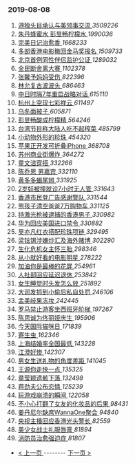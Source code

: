 ### 2019-08-08 
1. [ 港独头目承认与美领事交流 ](https://s.weibo.com/weibo?q=%23%E6%B8%AF%E7%8B%AC%E5%A4%B4%E7%9B%AE%E6%89%BF%E8%AE%A4%E4%B8%8E%E7%BE%8E%E9%A2%86%E4%BA%8B%E4%BA%A4%E6%B5%81%23&Refer=top) *3509226*
1. [ 朱丹蜂蜜水 彭昱畅柠檬水 ](https://s.weibo.com/weibo?q=%E6%9C%B1%E4%B8%B9%E8%9C%82%E8%9C%9C%E6%B0%B4%20%E5%BD%AD%E6%98%B1%E7%95%85%E6%9F%A0%E6%AA%AC%E6%B0%B4&Refer=top) *1990036*
1. [ 完美日记治愈香 ](https://s.weibo.com/weibo?q=%23%E5%AE%8C%E7%BE%8E%E6%97%A5%E8%AE%B0%E6%B2%BB%E6%84%88%E9%A6%99%23&topic_ad=1&Refer=top) *1668233*
1. [ 多部香港电影撤回金马奖报名 ](https://s.weibo.com/weibo?q=%E5%A4%9A%E9%83%A8%E9%A6%99%E6%B8%AF%E7%94%B5%E5%BD%B1%E6%92%A4%E5%9B%9E%E9%87%91%E9%A9%AC%E5%A5%96%E6%8A%A5%E5%90%8D&Refer=top) *1509733*
1. [ 北京首例同性伴侣监护公证 ](https://s.weibo.com/weibo?q=%23%E5%8C%97%E4%BA%AC%E9%A6%96%E4%BE%8B%E5%90%8C%E6%80%A7%E4%BC%B4%E4%BE%A3%E7%9B%91%E6%8A%A4%E5%85%AC%E8%AF%81%23&Refer=top) *1289032*
1. [ 全民断舍离大赛 ](https://s.weibo.com/weibo?q=%23%E5%85%A8%E6%B0%91%E6%96%AD%E8%88%8D%E7%A6%BB%E5%A4%A7%E8%B5%9B%23&topic_ad=1&Refer=top) *1102378*
1. [ 张馨予妈妈受伤 ](https://s.weibo.com/weibo?q=%23%E5%BC%A0%E9%A6%A8%E4%BA%88%E5%A6%88%E5%A6%88%E5%8F%97%E4%BC%A4%23&Refer=top) *822396*
1. [ 林允复古波波头 ](https://s.weibo.com/weibo?q=%23%E6%9E%97%E5%85%81%E5%A4%8D%E5%8F%A4%E6%B3%A2%E6%B3%A2%E5%A4%B4%23&Refer=top) *686463*
1. [ 中日时隔7年重启战略对话 ](https://s.weibo.com/weibo?q=%23%E4%B8%AD%E6%97%A5%E6%97%B6%E9%9A%947%E5%B9%B4%E9%87%8D%E5%90%AF%E6%88%98%E7%95%A5%E5%AF%B9%E8%AF%9D%23&Refer=top) *615110*
1. [ 杭州上空现七彩祥云 ](https://s.weibo.com/weibo?q=%23%E6%9D%AD%E5%B7%9E%E4%B8%8A%E7%A9%BA%E7%8E%B0%E4%B8%83%E5%BD%A9%E7%A5%A5%E4%BA%91%23&Refer=top) *611497*
1. [ 乌冬面被子 ](https://s.weibo.com/weibo?q=%23%E4%B9%8C%E5%86%AC%E9%9D%A2%E8%A2%AB%E5%AD%90%23&Refer=top) *605871*
1. [ 彭昱畅酸成柠檬精 ](https://s.weibo.com/weibo?q=%23%E5%BD%AD%E6%98%B1%E7%95%85%E9%85%B8%E6%88%90%E6%9F%A0%E6%AA%AC%E7%B2%BE%23&Refer=top) *564246*
1. [ 台湾节目称大陆人吃不起榨菜 ](https://s.weibo.com/weibo?q=%E5%8F%B0%E6%B9%BE%E8%8A%82%E7%9B%AE%E7%A7%B0%E5%A4%A7%E9%99%86%E4%BA%BA%E5%90%83%E4%B8%8D%E8%B5%B7%E6%A6%A8%E8%8F%9C&Refer=top) *485799*
1. [ 小动物外形的珍珠 ](https://s.weibo.com/weibo?q=%23%E5%B0%8F%E5%8A%A8%E7%89%A9%E5%A4%96%E5%BD%A2%E7%9A%84%E7%8F%8D%E7%8F%A0%23&Refer=top) *454320*
1. [ 苹果正开发可折叠iPhone ](https://s.weibo.com/weibo?q=%23%E8%8B%B9%E6%9E%9C%E6%AD%A3%E5%BC%80%E5%8F%91%E5%8F%AF%E6%8A%98%E5%8F%A0iPhone%23&Refer=top) *368708*
1. [ 苏州商业街爆炸 ](https://s.weibo.com/weibo?q=%23%E8%8B%8F%E5%B7%9E%E5%95%86%E4%B8%9A%E8%A1%97%E7%88%86%E7%82%B8%23&Refer=top) *364272*
1. [ 童文洁穿搭 ](https://s.weibo.com/weibo?q=%23%E7%AB%A5%E6%96%87%E6%B4%81%E7%A9%BF%E6%90%AD%23&Refer=top) *332266*
1. [ 陈乔恩 男嘉宾 ](https://s.weibo.com/weibo?q=%E9%99%88%E4%B9%94%E6%81%A9%20%E7%94%B7%E5%98%89%E5%AE%BE&Refer=top) *332110*
1. [ 黄多多蝎尾辫 ](https://s.weibo.com/weibo?q=%23%E9%BB%84%E5%A4%9A%E5%A4%9A%E8%9D%8E%E5%B0%BE%E8%BE%AB%23&Refer=top) *331925*
1. [ 2岁娃被撞就诊7小时无人管 ](https://s.weibo.com/weibo?q=%232%E5%B2%81%E5%A8%83%E8%A2%AB%E6%92%9E%E5%B0%B1%E8%AF%8A7%E5%B0%8F%E6%97%B6%E6%97%A0%E4%BA%BA%E7%AE%A1%23&Refer=top) *331643*
1. [ 香港市民登广告感谢警队 ](https://s.weibo.com/weibo?q=%23%E9%A6%99%E6%B8%AF%E5%B8%82%E6%B0%91%E7%99%BB%E5%B9%BF%E5%91%8A%E6%84%9F%E8%B0%A2%E8%AD%A6%E9%98%9F%23&Refer=top) *331544*
1. [ 熊孩子清空爸爸7万购物车 ](https://s.weibo.com/weibo?q=%E7%86%8A%E5%AD%A9%E5%AD%90%E6%B8%85%E7%A9%BA%E7%88%B8%E7%88%B87%E4%B8%87%E8%B4%AD%E7%89%A9%E8%BD%A6&Refer=top) *331125*
1. [ 持激光枪被逮捕的香港男子 ](https://s.weibo.com/weibo?q=%23%E6%8C%81%E6%BF%80%E5%85%89%E6%9E%AA%E8%A2%AB%E9%80%AE%E6%8D%95%E7%9A%84%E9%A6%99%E6%B8%AF%E7%94%B7%E5%AD%90%23&Refer=top) *330982*
1. [ 华为回应美国进口禁令 ](https://s.weibo.com/weibo?q=%E5%8D%8E%E4%B8%BA%E5%9B%9E%E5%BA%94%E7%BE%8E%E5%9B%BD%E8%BF%9B%E5%8F%A3%E7%A6%81%E4%BB%A4&Refer=top) *330882*
1. [ 吴亦凡红衣搭配珍珠项链 ](https://s.weibo.com/weibo?q=%23%E5%90%B4%E4%BA%A6%E5%87%A1%E7%BA%A2%E8%A1%A3%E6%90%AD%E9%85%8D%E7%8F%8D%E7%8F%A0%E9%A1%B9%E9%93%BE%23&Refer=top) *329495*
1. [ 梁铉锡涉嫌炒汇及海外赌博 ](https://s.weibo.com/weibo?q=%E6%A2%81%E9%93%89%E9%94%A1%E6%B6%89%E5%AB%8C%E7%82%92%E6%B1%87%E5%8F%8A%E6%B5%B7%E5%A4%96%E8%B5%8C%E5%8D%9A&Refer=top) *302290*
1. [ 生化危机女主怀三胎 ](https://s.weibo.com/weibo?q=%23%E7%94%9F%E5%8C%96%E5%8D%B1%E6%9C%BA%E5%A5%B3%E4%B8%BB%E6%80%80%E4%B8%89%E8%83%8E%23&Refer=top) *298346*
1. [ 从小就好看的电影明星 ](https://s.weibo.com/weibo?q=%23%E4%BB%8E%E5%B0%8F%E5%B0%B1%E5%A5%BD%E7%9C%8B%E7%9A%84%E7%94%B5%E5%BD%B1%E6%98%8E%E6%98%9F%23&Refer=top) *278222*
1. [ 加油你是最棒的花屏 ](https://s.weibo.com/weibo?q=%23%E5%8A%A0%E6%B2%B9%E4%BD%A0%E6%98%AF%E6%9C%80%E6%A3%92%E7%9A%84%E8%8A%B1%E5%B1%8F%23&Refer=top) *254961*
1. [ 人社部回应延迟退休 ](https://s.weibo.com/weibo?q=%23%E4%BA%BA%E7%A4%BE%E9%83%A8%E5%9B%9E%E5%BA%94%E5%BB%B6%E8%BF%9F%E9%80%80%E4%BC%91%23&Refer=top) *253842*
1. [ 女生睡觉时头发怎么放 ](https://s.weibo.com/weibo?q=%23%E5%A5%B3%E7%94%9F%E7%9D%A1%E8%A7%89%E6%97%B6%E5%A4%B4%E5%8F%91%E6%80%8E%E4%B9%88%E6%94%BE%23&Refer=top) *251892*
1. [ 大润发抓到小偷后私自处罚 ](https://s.weibo.com/weibo?q=%23%E5%A4%A7%E6%B6%A6%E5%8F%91%E6%8A%93%E5%88%B0%E5%B0%8F%E5%81%B7%E5%90%8E%E7%A7%81%E8%87%AA%E5%A4%84%E7%BD%9A%23&Refer=top) *246106*
1. [ 孟美岐果冻妆 ](https://s.weibo.com/weibo?q=%23%E5%AD%9F%E7%BE%8E%E5%B2%90%E6%9E%9C%E5%86%BB%E5%A6%86%23&Refer=top) *242445*
1. [ 罗马禁止游客坐西班牙阶梯 ](https://s.weibo.com/weibo?q=%E7%BD%97%E9%A9%AC%E7%A6%81%E6%AD%A2%E6%B8%B8%E5%AE%A2%E5%9D%90%E8%A5%BF%E7%8F%AD%E7%89%99%E9%98%B6%E6%A2%AF&Refer=top) *197267*
1. [ 陈思诚为佟丽娅庆生 ](https://s.weibo.com/weibo?q=%23%E9%99%88%E6%80%9D%E8%AF%9A%E4%B8%BA%E4%BD%9F%E4%B8%BD%E5%A8%85%E5%BA%86%E7%94%9F%23&Refer=top) *195906*
1. [ 今天国际猫咪日 ](https://s.weibo.com/weibo?q=%23%E4%BB%8A%E5%A4%A9%E5%9B%BD%E9%99%85%E7%8C%AB%E5%92%AA%E6%97%A5%23&Refer=top) *171839*
1. [ 寄生虫 ](https://s.weibo.com/weibo?q=%E5%AF%84%E7%94%9F%E8%99%AB&Refer=top) *162346*
1. [ 上海结婚率全国最低 ](https://s.weibo.com/weibo?q=%23%E4%B8%8A%E6%B5%B7%E7%BB%93%E5%A9%9A%E7%8E%87%E5%85%A8%E5%9B%BD%E6%9C%80%E4%BD%8E%23&Refer=top) *143228*
1. [ 江澄好惨 ](https://s.weibo.com/weibo?q=%23%E6%B1%9F%E6%BE%84%E5%A5%BD%E6%83%A8%23&Refer=top) *142307*
1. [ 男女生送礼物的角度差距 ](https://s.weibo.com/weibo?q=%23%E7%94%B7%E5%A5%B3%E7%94%9F%E9%80%81%E7%A4%BC%E7%89%A9%E7%9A%84%E8%A7%92%E5%BA%A6%E5%B7%AE%E8%B7%9D%23&Refer=top) *141045*
1. [ 王源你走快一点 ](https://s.weibo.com/weibo?q=%23%E7%8E%8B%E6%BA%90%E4%BD%A0%E8%B5%B0%E5%BF%AB%E4%B8%80%E7%82%B9%23&Refer=top) *135325*
1. [ 章莹颖遗骸下落 ](https://s.weibo.com/weibo?q=%23%E7%AB%A0%E8%8E%B9%E9%A2%96%E9%81%97%E9%AA%B8%E4%B8%8B%E8%90%BD%23&Refer=top) *132498*
1. [ 蒋劲夫公布恋情 ](https://s.weibo.com/weibo?q=%23%E8%92%8B%E5%8A%B2%E5%A4%AB%E5%85%AC%E5%B8%83%E6%81%8B%E6%83%85%23&Refer=top) *125239*
1. [ 玩游戏崩溃的瞬间 ](https://s.weibo.com/weibo?q=%23%E7%8E%A9%E6%B8%B8%E6%88%8F%E5%B4%A9%E6%BA%83%E7%9A%84%E7%9E%AC%E9%97%B4%23&Refer=top) *122058*
1. [ 不小心打翻了女友的化妆品的后果 ](https://s.weibo.com/weibo?q=%23%E4%B8%8D%E5%B0%8F%E5%BF%83%E6%89%93%E7%BF%BB%E4%BA%86%E5%A5%B3%E5%8F%8B%E7%9A%84%E5%8C%96%E5%A6%86%E5%93%81%E7%9A%84%E5%90%8E%E6%9E%9C%23&Refer=top) *98431*
1. [ 姜丹尼尔缺席WannaOne聚会 ](https://s.weibo.com/weibo?q=%23%E5%A7%9C%E4%B8%B9%E5%B0%BC%E5%B0%94%E7%BC%BA%E5%B8%ADWannaOne%E8%81%9A%E4%BC%9A%23&Refer=top) *94840*
1. [ 央视主播回应香港光头警长 ](https://s.weibo.com/weibo?q=%23%E5%A4%AE%E8%A7%86%E4%B8%BB%E6%92%AD%E5%9B%9E%E5%BA%94%E9%A6%99%E6%B8%AF%E5%85%89%E5%A4%B4%E8%AD%A6%E9%95%BF%23&Refer=top) *82559*
1. [ 美少女战士礼服唇膏 ](https://s.weibo.com/weibo?q=%23%E7%BE%8E%E5%B0%91%E5%A5%B3%E6%88%98%E5%A3%AB%E7%A4%BC%E6%9C%8D%E5%94%87%E8%86%8F%23&Refer=top) *81894*
1. [ 消防员治愈强迫症 ](https://s.weibo.com/weibo?q=%23%E6%B6%88%E9%98%B2%E5%91%98%E6%B2%BB%E6%84%88%E5%BC%BA%E8%BF%AB%E7%97%87%23&Refer=top) *81807* 

- [ < 上一页 ](https://github.com/able8/weibo-hot-record/blob/master/2019-08-07.md) -------- [ 下一页 > ](https://github.com/able8/weibo-hot-record/blob/master/2019-08-09.md)